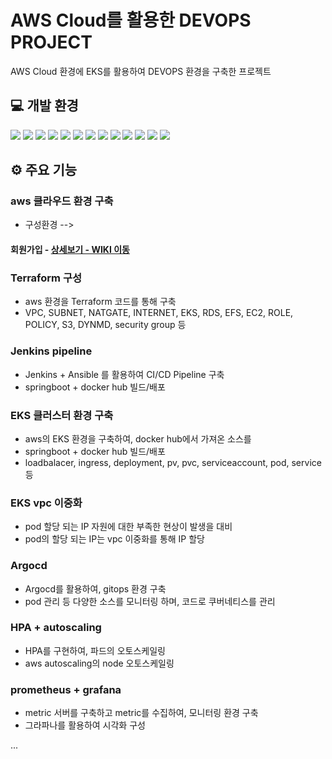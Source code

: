 # AWS Cloud를 활용한 DEVOPS PROJECT
 AWS Cloud 환경에 EKS를 활용하여 DEVOPS 환경을 구축한 프로젝트



## 💻 개발 환경

<div>
<img src="https://img.shields.io/badge/Amazon_AWS-FF9900?style=for-the-badge&logo=amazonaws&logoColor=white">
<img src="https://img.shields.io/badge/kubernetes-%23326ce5.svg?style=for-the-badge&logo=kubernetes&logoColor=white">
<img src="https://img.shields.io/badge/docker-%230db7ed.svg?style=for-the-badge&logo=docker&logoColor=white">

<img src="https://img.shields.io/badge/Jenkins-D24939?style=for-the-badge&logo=Jenkins&logoColor=white">
<img src="https://img.shields.io/badge/Argo-EF7B4D?style=for-the-badge&logo=argo&logoColor=white">
<img src="https://img.shields.io/badge/terraform-%235835CC.svg?style=for-the-badge&logo=terraform&logoColor=white">
<img src="https://img.shields.io/badge/ansible-%231A1918.svg?style=for-the-badge&logo=ansible&logoColor=white">
<img src="https://img.shields.io/badge/GitHub-100000?style=for-the-badge&logo=github&logoColor=white">


<img src="https://img.shields.io/badge/Spring-6DB33F?style=for-the-badge&logo=spring&logoColor=white">
<img src="https://img.shields.io/badge/MySQL-005C84?style=for-the-badge&logo=mysql&logoColor=white">
<img src="https://img.shields.io/badge/Postman-FF6C37?style=for-the-badge&logo=postman&logoColor=white">


<img src="https://img.shields.io/badge/Prometheus-E6522C?style=for-the-badge&logo=Prometheus&logoColor=white">
<img src="https://img.shields.io/badge/grafana-%23F46800.svg?style=for-the-badge&logo=grafana&logoColor=white">

</div>

###
###

## ⚙️ 주요 기능
### aws 클라우드 환경 구축
- 구성환경 --> 
#### 회원가입 - <a href="https://github.com/chaehyuenwoo/SpringBoot-Project-MEGABOX/wiki/%EC%A3%BC%EC%9A%94-%EA%B8%B0%EB%8A%A5-%EC%86%8C%EA%B0%9C(Member)" >상세보기 - WIKI 이동</a>

### Terraform 구성 
- aws 환경을 Terraform 코드를 통해 구축
- VPC, SUBNET, NATGATE, INTERNET, EKS, RDS, EFS, EC2, ROLE, POLICY, S3, DYNMD, security group 등 

### Jenkins pipeline 
- Jenkins + Ansible 를 활용하여 CI/CD Pipeline 구축
- springboot + docker hub 빌드/배포 

### EKS 클러스터 환경 구축 
- aws의 EKS 환경을 구축하여, docker hub에서 가져온 소스를 
- springboot + docker hub 빌드/배포 
- loadbalacer, ingress, deployment, pv, pvc, serviceaccount, pod, service 등

### EKS vpc 이중화
- pod 할당 되는 IP 자원에 대한 부족한 현상이 발생을 대비
- pod의 할당 되는 IP는 vpc 이중화를 통해 IP 할당

### Argocd
- Argocd를 활용하여, gitops 환경 구축
- pod 관리 등 다양한 소스를 모니터링 하며, 코드로 쿠버네티스를 관리

### HPA + autoscaling
- HPA를 구현하여, 파드의 오토스케일링
- aws autoscaling의 node 오토스케일링 

### prometheus + grafana
- metric 서버를 구축하고 metric를 수집하여, 모니터링 환경 구축
- 그라파나를 활용하여 시각화 구성


...




